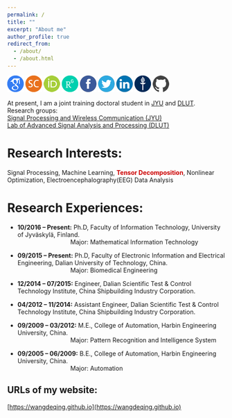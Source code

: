 ```yaml
---
permalink: /
title: ""
excerpt: "About me"
author_profile: true
redirect_from: 
  - /about/
  - /about.html
---
```


<a href="https://scholar.google.com/citations?user=gAIOHx8AAAAJ&amp;hl=en" target="_blank"><img src="/images/icon/GoogleScholar-icon.png" width="38" height="38" alt="Google Scholar Profile" /></a>
<a href="https://www.scopus.com/authid/detail.uri?authorId=57190948224" target="_blank"><img src="/images/icon/scopus-icon.png" width="38" height="38" alt="Google Scholar Profile" /></a>
<a href="https://orcid.org/0000-0002-1333-0928" target="_blank"><img src="/images/icon/orcid-icon.png" width="38" height="38" alt="ORCID" /></a>
<a href="https://www.researchgate.net/profile/Deqing_Wang4" target="_blank"><img src="/images/icon/Researchgate-icon.png" width="38" height="38" alt="Researchgate" /></a>
<a href="https://www.facebook.com/wangdeqing" target="_blank"><img src="/images/icon/facebook-icon.png" width="38" height="38" alt="Facebook Profile" longdesc="https://www.facebook.com/wangdeqing" /></a>
<a href="https://twitter.com/wangdeqing" target="_blank"><img src="/images/icon/twitter-icon.png" width="38" height="38" alt="Twitter Profile" longdesc="https://twitter.com/wangdeqing" /></a>
<a href="https://www.linkedin.com/in/wangdeqing/" target="_blank"><img src="/images/icon/linkedin-icon.png" width="38" height="38" alt="Linkedin Profile" longdesc="https://www.linkedin.com/in/wangdeqing/" /></a>
<a href="https://converis.jyu.fi/converis/portal/Person/4565746?auxfun=&amp;lang=en_GB" target="_blank"><img src="/images/icon/JYU-icon.png" width="38" height="38" alt="JYU Profile" longdesc="https://converis.jyu.fi/converis/portal/Person/4565746?auxfun=&amp;lang=en_GB" /></a>
<a href="https://github.com/wangdeqing" target="_blank"><img src="/images/icon/github-icon.png" width="38" height="38" alt="Github Profile" longdesc="https://converis.jyu.fi/converis/portal/Person/4565746?auxfun=&amp;lang=en_GB" /></a>

At present, I am a joint training doctoral student in [JYU](http://www.jyu.fi) and [DLUT](http://www.dlut.edu.cn).<br>
Research groups:<br>
[Signal Processing and Wireless Communication (JYU)](https://www.jyu.fi/it/en/research/research-areas/software-and-telecommunication-technology/signal-processing)<br>
[Lab of Advanced Signal Analysis and Processing (DLUT)](http://www.escience.cn/people/cong/asap.html)

Research Interests:
======
Signal Processing, Machine Learning, <span style="color:#CC0000"><strong>Tensor Decomposition</strong></span>, Nonlinear Optimization, Electroencephalography(EEG) Data Analysis

Research Experiences:
======
* **10/2016 – Present:** Ph.D, Faculty of Information Technology, University of Jyväskylä, Finland.<br>&nbsp;&nbsp;&nbsp;&nbsp;&nbsp;&nbsp;&nbsp;&nbsp;&nbsp;&nbsp;&nbsp;&nbsp;&nbsp;&nbsp;&nbsp;&nbsp;&nbsp;&nbsp;&nbsp;&nbsp;&nbsp;&nbsp;&nbsp;&nbsp;&nbsp;&nbsp;&nbsp;&nbsp;&nbsp;&nbsp;&nbsp;Major: Mathematical Information Technology

* **09/2015 – Present:** Ph.D, Faculty of Electronic Information and Electrical Engineering, Dalian University of Technology, China.<br>&nbsp;&nbsp;&nbsp;&nbsp;&nbsp;&nbsp;&nbsp;&nbsp;&nbsp;&nbsp;&nbsp;&nbsp;&nbsp;&nbsp;&nbsp;&nbsp;&nbsp;&nbsp;&nbsp;&nbsp;&nbsp;&nbsp;&nbsp;&nbsp;&nbsp;&nbsp;&nbsp;&nbsp;&nbsp;&nbsp;&nbsp;Major: Biomedical Engineering

* **12/2014 – 07/2015:** Engineer, Dalian Scientific Test & Control Technology Institute, China Shipbuilding Industry Corporation.

* **04/2012 – 11/2014:** Assistant Engineer, Dalian Scientific Test & Control Technology Institute, China Shipbuilding Industry Corporation.

* **09/2009 – 03/2012:** M.E., College of Automation, Harbin Engineering University, China.<br>&nbsp;&nbsp;&nbsp;&nbsp;&nbsp;&nbsp;&nbsp;&nbsp;&nbsp;&nbsp;&nbsp;&nbsp;&nbsp;&nbsp;&nbsp;&nbsp;&nbsp;&nbsp;&nbsp;&nbsp;&nbsp;&nbsp;&nbsp;&nbsp;&nbsp;&nbsp;&nbsp;&nbsp;&nbsp;&nbsp;&nbsp;Major: Pattern Recognition and Intelligence System

* **09/2005 – 06/2009:** B.E., College of Automation, Harbin Engineering University, China.<br>&nbsp;&nbsp;&nbsp;&nbsp;&nbsp;&nbsp;&nbsp;&nbsp;&nbsp;&nbsp;&nbsp;&nbsp;&nbsp;&nbsp;&nbsp;&nbsp;&nbsp;&nbsp;&nbsp;&nbsp;&nbsp;&nbsp;&nbsp;&nbsp;&nbsp;&nbsp;&nbsp;&nbsp;&nbsp;&nbsp;&nbsp;Major: Automation

URLs of my website:
------
[https://wangdeqing.github.io](https://wangdeqing.github.io)

